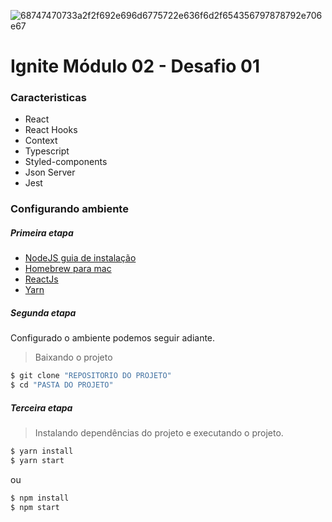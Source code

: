 ![68747470733a2f2f692e696d6775722e636f6d2f654356797878792e706e67](https://user-images.githubusercontent.com/85263053/168142184-e83fd81e-5d9a-4d1d-a6f6-fd555d5067ef.png)

# Ignite Módulo 02 - Desafio 01


### Caracteristicas
  - React
  - React Hooks
  - Context
  - Typescript
  - Styled-components
  - Json Server
  - Jest



### Configurando ambiente

##### Primeira etapa
- [NodeJS guia de instalação](https://nodejs.org/en/download/package-manager/ "Instalação")
- [Homebrew para mac](https://brew.sh/index_pt-br "Instalação")
- [ReactJs ](https://reactjs.org/docs/create-a-new-react-app.html "Instalação")
- [Yarn ](https://classic.yarnpkg.com/lang/en/docs/install/#debian-stable")


##### Segunda etapa

Configurado o ambiente podemos seguir adiante.

> Baixando o projeto
```sh
$ git clone "REPOSITORIO DO PROJETO"
$ cd "PASTA DO PROJETO"
```


##### Terceira etapa
> Instalando dependências do projeto e executando o projeto.
```sh
$ yarn install
$ yarn start
```
ou
```sh
$ npm install
$ npm start
```
